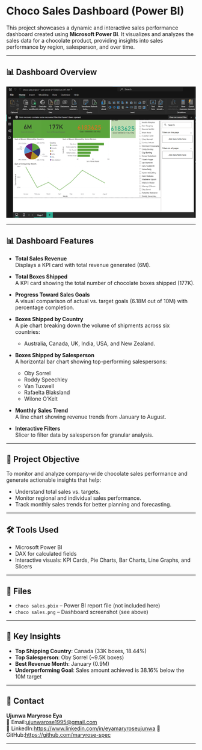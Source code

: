 # Choco Sales Dashboard (Power BI)

This project showcases a dynamic and interactive sales performance dashboard created using **Microsoft Power BI**. It visualizes and analyzes the sales data for a chocolate product, providing insights into sales performance by region, salesperson, and over time.

---

## 📊 Dashboard Overview

![Choco Sales Dashboard](choco%20sales.png)

---

## 📊 Dashboard Features

- **Total Sales Revenue**  
  Displays a KPI card with total revenue generated (6M).

- **Total Boxes Shipped**  
  A KPI card showing the total number of chocolate boxes shipped (177K).

- **Progress Toward Sales Goals**  
  A visual comparison of actual vs. target goals (6.18M out of 10M) with percentage completion.

- **Boxes Shipped by Country**  
  A pie chart breaking down the volume of shipments across six countries:  
  - Australia, Canada, UK, India, USA, and New Zealand.

- **Boxes Shipped by Salesperson**  
  A horizontal bar chart showing top-performing salespersons:
  - Oby Sorrel
  - Roddy Speechley
  - Van Tuxwell
  - Rafaelta Blaksland
  - Wilone O’Kelt

- **Monthly Sales Trend**  
  A line chart showing revenue trends from January to August.

- **Interactive Filters**  
  Slicer to filter data by salesperson for granular analysis.

---

## 🎯 Project Objective

To monitor and analyze company-wide chocolate sales performance and generate actionable insights that help:
- Understand total sales vs. targets.
- Monitor regional and individual sales performance.
- Track monthly sales trends for better planning and forecasting.

---

## 🛠️ Tools Used

- Microsoft Power BI  
- DAX for calculated fields  
- Interactive visuals: KPI Cards, Pie Charts, Bar Charts, Line Graphs, and Slicers

---

## 📁 Files

- `choco sales.pbix` – Power BI report file (not included here)
- `choco sales.png` – Dashboard screenshot (see above)

---

## 📌 Key Insights

- **Top Shipping Country**: Canada (33K boxes, 18.44%)
- **Top Salesperson**: Oby Sorrel (~9.5K boxes)
- **Best Revenue Month**: January (0.9M)
- **Underperforming Goal**: Sales amount achieved is 38.16% below the 10M target

---

## 📩 Contact

**Ujunwa Maryrose Eya**  
📧 Email:ujunwarose1995@gmail.com  
🔗 LinkedIn:https://www.linkedin.com/in/eyamaryroseujunwa
🐙 GitHub:https://github.com/maryrose-spec

---
